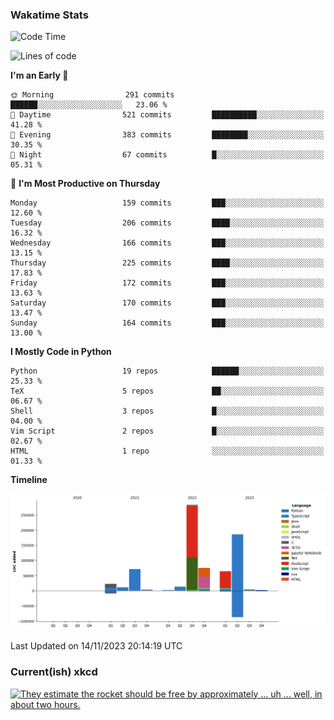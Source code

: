 ### Wakatime Stats
<!--START_SECTION:waka-->
![Code Time](http://img.shields.io/badge/Code%20Time-2%2C125%20hrs%2045%20mins-blue)

![Lines of code](https://img.shields.io/badge/From%20Hello%20World%20I%27ve%20Written-738.1%20thousand%20lines%20of%20code-blue)

**I'm an Early 🐤** 

```text
🌞 Morning                291 commits         ██████░░░░░░░░░░░░░░░░░░░   23.06 % 
🌆 Daytime                521 commits         ██████████░░░░░░░░░░░░░░░   41.28 % 
🌃 Evening                383 commits         ████████░░░░░░░░░░░░░░░░░   30.35 % 
🌙 Night                  67 commits          █░░░░░░░░░░░░░░░░░░░░░░░░   05.31 % 
```
📅 **I'm Most Productive on Thursday** 

```text
Monday                   159 commits         ███░░░░░░░░░░░░░░░░░░░░░░   12.60 % 
Tuesday                  206 commits         ████░░░░░░░░░░░░░░░░░░░░░   16.32 % 
Wednesday                166 commits         ███░░░░░░░░░░░░░░░░░░░░░░   13.15 % 
Thursday                 225 commits         ████░░░░░░░░░░░░░░░░░░░░░   17.83 % 
Friday                   172 commits         ███░░░░░░░░░░░░░░░░░░░░░░   13.63 % 
Saturday                 170 commits         ███░░░░░░░░░░░░░░░░░░░░░░   13.47 % 
Sunday                   164 commits         ███░░░░░░░░░░░░░░░░░░░░░░   13.00 % 
```


**I Mostly Code in Python** 

```text
Python                   19 repos            ██████░░░░░░░░░░░░░░░░░░░   25.33 % 
TeX                      5 repos             ██░░░░░░░░░░░░░░░░░░░░░░░   06.67 % 
Shell                    3 repos             █░░░░░░░░░░░░░░░░░░░░░░░░   04.00 % 
Vim Script               2 repos             █░░░░░░░░░░░░░░░░░░░░░░░░   02.67 % 
HTML                     1 repo              ░░░░░░░░░░░░░░░░░░░░░░░░░   01.33 % 
```



**Timeline**

![Lines of Code chart](https://raw.githubusercontent.com/joshuajeschek/joshuajeschek/main/assets/bar_graph.png)


 Last Updated on 14/11/2023 20:14:19 UTC
<!--END_SECTION:waka-->

### Current(ish) xkcd
<a id="xkcd-a" title="They estimate the rocket should be free by approximately ... uh ... well, in about two hours." href="https://www.xkcd.com" target="_blank">
        <img align="center" id="xkcd-img" src="https://imgs.xkcd.com/comics/date_line.png" alt="They estimate the rocket should be free by approximately ... uh ... well, in about two hours." height=300 />
</a>
